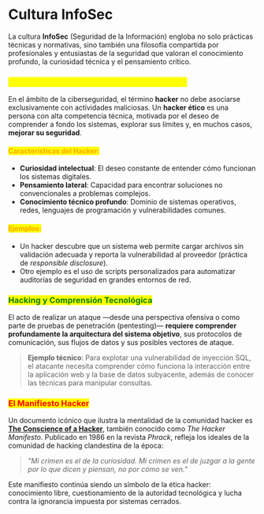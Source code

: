 # Cultura InfoSec

La cultura **InfoSec** (Seguridad de la Información) engloba no solo prácticas técnicas y normativas, sino también una filosofía compartida por profesionales y entusiastas de la seguridad que valoran el conocimiento profundo, la curiosidad técnica y el pensamiento crítico.

### <mark style="color:yellow;">El Término “Hacker”: Más Allá del Estereotipo</mark>

En el ámbito de la ciberseguridad, el término **hacker** no debe asociarse exclusivamente con actividades maliciosas. Un **hacker ético** es una persona con alta competencia técnica, motivada por el deseo de comprender a fondo los sistemas, explorar sus límites y, en muchos casos, **mejorar su seguridad**.

#### <mark style="color:orange;">Características del Hacker:</mark>

* **Curiosidad intelectual**: El deseo constante de entender cómo funcionan los sistemas digitales.
* **Pensamiento lateral**: Capacidad para encontrar soluciones no convencionales a problemas complejos.
* **Conocimiento técnico profundo**: Dominio de sistemas operativos, redes, lenguajes de programación y vulnerabilidades comunes.

#### <mark style="color:orange;">Ejemplos:</mark>

* Un hacker descubre que un sistema web permite cargar archivos sin validación adecuada y reporta la vulnerabilidad al proveedor (práctica de _responsible disclosure_).
* Otro ejemplo es el uso de scripts personalizados para automatizar auditorías de seguridad en grandes entornos de red.

### <mark style="color:green;">Hacking y Comprensión Tecnológica</mark>

El acto de realizar un ataque —desde una perspectiva ofensiva o como parte de pruebas de penetración (pentesting)— **requiere comprender profundamente la arquitectura del sistema objetivo**, sus protocolos de comunicación, sus flujos de datos y sus posibles vectores de ataque.

> **Ejemplo técnico**: Para explotar una vulnerabilidad de inyección SQL, el atacante necesita comprender cómo funciona la interacción entre la aplicación web y la base de datos subyacente, además de conocer las técnicas para manipular consultas.

### <mark style="color:red;">El Manifiesto Hacker</mark>

Un documento icónico que ilustra la mentalidad de la comunidad hacker es [**The Conscience of a Hacker**](http://phrack.org/issues/7/3.html), también conocido como _The Hacker Manifesto_. Publicado en 1986 en la revista _Phrack_, refleja los ideales de la comunidad de hacking clandestina de la época:

> _"Mi crimen es el de la curiosidad. Mi crimen es el de juzgar a la gente por lo que dicen y piensan, no por cómo se ven."_

Este manifiesto continúa siendo un símbolo de la ética hacker: conocimiento libre, cuestionamiento de la autoridad tecnológica y lucha contra la ignorancia impuesta por sistemas cerrados.
